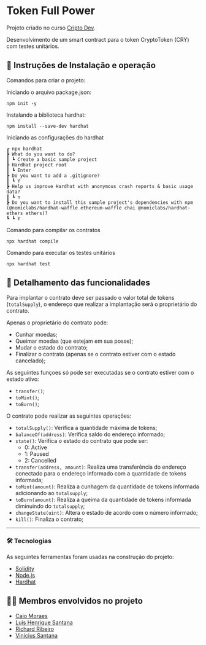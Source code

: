 # Token Full Power
Projeto criado no curso [Cripto Dev](https://criptodev.corporate.gama.academy/).

Desenvolvimento de um smart contract para o token CryptoToken (CRY) com testes unitários. 

## 🚀 Instruções de Instalação e operação

Comandos para criar o projeto:

Iniciando o arquivo package.json:
```
npm init -y
```
Instalando a biblioteca hardhat:

```
npm install --save-dev hardhat
```
Iniciando as configurações do hardhat 
```
┏ npx hardhat
┣ What do you want to do?
┃ ┗ Create a basic sample project
┣ Hardhat project root
┃ ┗ Enter
┣ Do you want to add a .gitignore? 
┃ ┗ Y
┣ Help us improve Hardhat with anonymous crash reports & basic usage data?
┃ ┗ n
┣ Do you want to install this sample project's dependencies with npm (@nomiclabs/hardhat-waffle ethereum-waffle chai @nomiclabs/hardhat-ethers ethers)?
┗ ┗ Y
```
Comando para compilar os contratos
```
npx hardhat compile
```
Comando para executar os testes unitários
```
npx hardhat test
```
## 📝 Detalhamento das funcionalidades
Para implantar o contrato deve ser passado o valor total de tokens (`totalSupply`), o endereço que realizar a implantação será o proprietário do contrato.

Apenas o proprietário do contrato pode:
* Cunhar moedas;
* Queimar moedas (que estejam em sua posse);
* Mudar o estado do contrato;
* Finalizar o contrato (apenas se o contrato estiver com o estado cancelado);

As seguintes funçoes só pode ser executadas se o contrato estiver com o estado ativo:
* `transfer()`;
* `toMint()`;
* `toBurn()`;

O contrato pode realizar as seguintes operações:
* `totalSupply()`: Verifica a quantidade máxima de tokens;
* `balanceOf(address)`: Verifica saldo do endereço informado;
* `state()`: Verifica o estado do contrato que pode ser:
  * 0: Active
  * 1: Paused
  * 2: Cancelled
* `transfer(address, amount)`: Realiza uma transferência do endereço conectado para o endereço informado com a quantidade de tokens informada;
* `toMint(amount)`: Realiza a cunhagem da quantidade de tokens informada adicionando ao `totalsupply`;
* `toBurn(amount)`: Realiza a queima da quantidade de tokens informada diminuindo do `totalsupply`;
* `changeState(uint)`: Altera o estado de acordo com o número informado;
* `kill()`: Finaliza o contrato;

---

### 🛠 Tecnologias

As seguintes ferramentas foram usadas na construção do projeto:

- [Solidity](https://docs.soliditylang.org/en/v0.8.14/)
- [Node.js](https://nodejs.org/en/)
- [Hardhat](https://hardhat.org/)


## 👨‍💻 Membros envolvidos no projeto
* [Caio Moraes](https://github.com/caioDesenvMoraes)
* [Luis Henrique Santana](https://github.com/Henrikess)
* [Richard Ribeiro](https://github.com/RichSilva)
* [Vinicius Santana](https://github.com/viniblack)

